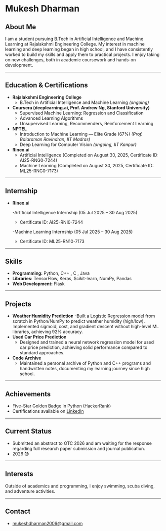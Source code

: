 # Mukesh Dharman

## About Me

I am a student pursuing B.Tech in Artificial Intelligence and Machine Learning at Rajalakshmi Engineering College. My interest in machine learning and deep learning began in high school, and I have consistently worked to build my skills and apply them to practical projects. I enjoy taking on new challenges, both in academic coursework and hands-on development.

---

## Education & Certifications

- **Rajalakshmi Engineering College**
  - B.Tech in Artificial Intelligence and Machine Learning *(ongoing)*
- **Coursera (deeplearning.ai, Prof. Andrew Ng, Stanford University)**
  - Supervised Machine Learning: Regression and Classification
  - Advanced Learning Algorithms
  - Unsupervised Learning, Recommenders, Reinforcement Learning
- **NPTEL**
  - Introduction to Machine Learning — Elite Grade (67%) *(Prof. Balaraman Ravindran, IIT Madras)*
  - Deep Learning for Computer Vision *(ongoing, IIT Kanpur)*
- **Rinex.ai**
  - Artificial Intelligence (Completed on August 30, 2025, Certificate ID: AI25-RNG0-7244)
  - Machine Learning (Completed on August 30, 2025, Certificate ID: ML25-RNG0-7173)

---
## Internship

- **Rinex.ai**

  -Artificial Intelligence Internship (05 Jul 2025 – 30 Aug 2025)

  - Certificate ID: AI25-RNI0-7244

  -Machine Learning  Internship (05 Jul 2025 – 30 Aug 2025)

  - Certificate ID: ML25-RN10-7173

---

## Skills

- **Programming:** Python, C++ , C , Java
- **Libraries:** TensorFlow, Keras, Scikit-learn, NumPy, Pandas
- **Web Development:** Flask

---

## Projects

- **Weather Humidity Prediction**
  -Built a Logistic Regression model from scratch in Python/NumPy to predict weather humidity (high/low). Implemented sigmoid, cost, and gradient descent without high-level ML libraries, achieving 92% accuracy.
- **Used Car Price Prediction**
  - Designed and trained a neural network regression model for used car price prediction, achieving solid performance compared to standard approaches.
- **Code Archive**
  - Maintained a personal archive of Python and C++ programs and handwritten notes, documenting my learning journey since high school.


---

## Achievements

- Five-Star Golden Badge in Python (HackerRank)
- Certifications available on [LinkedIn]( www.linkedin.com/in/MukeshDharman-I )

---

## Current Status 

 - Submitted an abstract to OTC 2026 and am waiting for the response regarding full research paper submission and journal publication.
 - 2026 😈 

___

## Interests

Outside of academics and programming, I enjoy swimming, scuba diving, and adventure activities.

---

## Contact

- mukeshdharman2006@gmail.com
